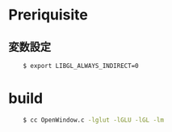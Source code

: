<!--
 FileName:      readme
 Author:        8ucchiman
 CreatedDate:   2023-05-17 22:09:09
 LastModified:  2023-01-25 10:56:12 +0900
 Reference:     https://tokoik.github.io/opengl/libglut.html
                https://learnopengl.com/
                https://cs.lmu.edu/~ray/notes/openglexamples/
 Description:   ---
-->



# Preriquisite
## 変数設定
```bash
    $ export LIBGL_ALWAYS_INDIRECT=0
```


# build

```bash
    $ cc OpenWindow.c -lglut -lGLU -lGL -lm
```
